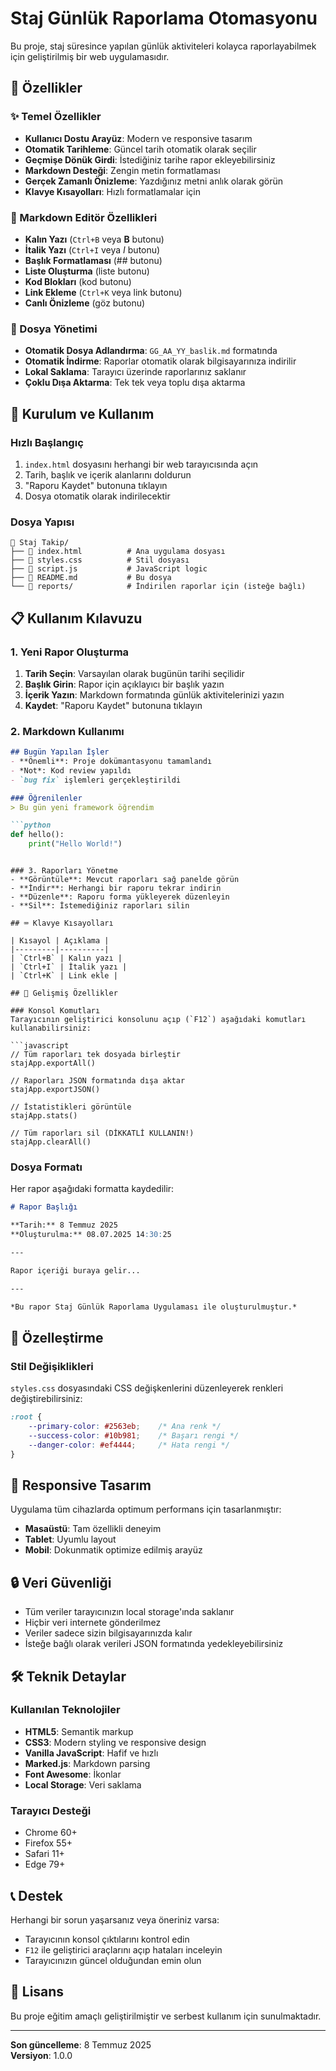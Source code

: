 # Staj Günlük Raporlama Otomasyonu

Bu proje, staj süresince yapılan günlük aktiviteleri kolayca raporlayabilmek için geliştirilmiş bir web uygulamasıdır.

## 🎯 Özellikler

### ✨ Temel Özellikler
- **Kullanıcı Dostu Arayüz**: Modern ve responsive tasarım
- **Otomatik Tarihleme**: Güncel tarih otomatik olarak seçilir
- **Geçmişe Dönük Girdi**: İstediğiniz tarihe rapor ekleyebilirsiniz
- **Markdown Desteği**: Zengin metin formatlaması
- **Gerçek Zamanlı Önizleme**: Yazdığınız metni anlık olarak görün
- **Klavye Kısayolları**: Hızlı formatlamalar için

### 📝 Markdown Editör Özellikleri
- **Kalın Yazı** (`Ctrl+B` veya **B** butonu)
- **İtalik Yazı** (`Ctrl+I` veya *I* butonu)
- **Başlık Formatlaması** (## butonu)
- **Liste Oluşturma** (liste butonu)
- **Kod Blokları** (kod butonu)
- **Link Ekleme** (`Ctrl+K` veya link butonu)
- **Canlı Önizleme** (göz butonu)

### 💾 Dosya Yönetimi
- **Otomatik Dosya Adlandırma**: `GG_AA_YY_baslik.md` formatında
- **Otomatik İndirme**: Raporlar otomatik olarak bilgisayarınıza indirilir
- **Lokal Saklama**: Tarayıcı üzerinde raporlarınız saklanır
- **Çoklu Dışa Aktarma**: Tek tek veya toplu dışa aktarma

## 🚀 Kurulum ve Kullanım

### Hızlı Başlangıç
1. `index.html` dosyasını herhangi bir web tarayıcısında açın
2. Tarih, başlık ve içerik alanlarını doldurun
3. "Raporu Kaydet" butonuna tıklayın
4. Dosya otomatik olarak indirilecektir

### Dosya Yapısı
```
📁 Staj Takip/
├── 📄 index.html          # Ana uygulama dosyası
├── 📄 styles.css          # Stil dosyası
├── 📄 script.js           # JavaScript logic
├── 📄 README.md           # Bu dosya
└── 📁 reports/            # İndirilen raporlar için (isteğe bağlı)
```

## 📋 Kullanım Kılavuzu

### 1. Yeni Rapor Oluşturma
1. **Tarih Seçin**: Varsayılan olarak bugünün tarihi seçilidir
2. **Başlık Girin**: Rapor için açıklayıcı bir başlık yazın
3. **İçerik Yazın**: Markdown formatında günlük aktivitelerinizi yazın
4. **Kaydet**: "Raporu Kaydet" butonuna tıklayın

### 2. Markdown Kullanımı
```markdown
## Bugün Yapılan İşler
- **Önemli**: Proje dokümantasyonu tamamlandı
- *Not*: Kod review yapıldı
- `bug fix` işlemleri gerçekleştirildi

### Öğrenilenler
> Bu gün yeni framework öğrendim

```python
def hello():
    print("Hello World!")
```
```

### 3. Raporları Yönetme
- **Görüntüle**: Mevcut raporları sağ panelde görün
- **İndir**: Herhangi bir raporu tekrar indirin
- **Düzenle**: Raporu forma yükleyerek düzenleyin
- **Sil**: İstemediğiniz raporları silin

## ⌨️ Klavye Kısayolları

| Kısayol | Açıklama |
|---------|----------|
| `Ctrl+B` | Kalın yazı |
| `Ctrl+I` | İtalik yazı |
| `Ctrl+K` | Link ekle |

## 🔧 Gelişmiş Özellikler

### Konsol Komutları
Tarayıcının geliştirici konsolunu açıp (`F12`) aşağıdaki komutları kullanabilirsiniz:

```javascript
// Tüm raporları tek dosyada birleştir
stajApp.exportAll()

// Raporları JSON formatında dışa aktar
stajApp.exportJSON()

// İstatistikleri görüntüle
stajApp.stats()

// Tüm raporları sil (DİKKATLİ KULLANIN!)
stajApp.clearAll()
```

### Dosya Formatı
Her rapor aşağıdaki formatta kaydedilir:

```markdown
# Rapor Başlığı

**Tarih:** 8 Temmuz 2025  
**Oluşturulma:** 08.07.2025 14:30:25

---

Rapor içeriği buraya gelir...

---

*Bu rapor Staj Günlük Raporlama Uygulaması ile oluşturulmuştur.*
```

## 🎨 Özelleştirme

### Stil Değişiklikleri
`styles.css` dosyasındaki CSS değişkenlerini düzenleyerek renkleri değiştirebilirsiniz:

```css
:root {
    --primary-color: #2563eb;    /* Ana renk */
    --success-color: #10b981;    /* Başarı rengi */
    --danger-color: #ef4444;     /* Hata rengi */
}
```

## 📱 Responsive Tasarım

Uygulama tüm cihazlarda optimum performans için tasarlanmıştır:
- **Masaüstü**: Tam özellikli deneyim
- **Tablet**: Uyumlu layout
- **Mobil**: Dokunmatik optimize edilmiş arayüz

## 🔒 Veri Güvenliği

- Tüm veriler tarayıcınızın local storage'ında saklanır
- Hiçbir veri internete gönderilmez
- Veriler sadece sizin bilgisayarınızda kalır
- İsteğe bağlı olarak verileri JSON formatında yedekleyebilirsiniz

## 🛠️ Teknik Detaylar

### Kullanılan Teknolojiler
- **HTML5**: Semantik markup
- **CSS3**: Modern styling ve responsive design
- **Vanilla JavaScript**: Hafif ve hızlı
- **Marked.js**: Markdown parsing
- **Font Awesome**: İkonlar
- **Local Storage**: Veri saklama

### Tarayıcı Desteği
- Chrome 60+
- Firefox 55+
- Safari 11+
- Edge 79+

## 📞 Destek

Herhangi bir sorun yaşarsanız veya öneriniz varsa:
- Tarayıcının konsol çıktılarını kontrol edin
- `F12` ile geliştirici araçlarını açıp hataları inceleyin
- Tarayıcınızın güncel olduğundan emin olun

## 📄 Lisans

Bu proje eğitim amaçlı geliştirilmiştir ve serbest kullanım için sunulmaktadır.

---

**Son güncelleme**: 8 Temmuz 2025  
**Versiyon**: 1.0.0
